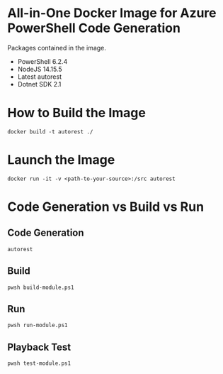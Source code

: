 # All-in-One Docker Image for Azure PowerShell Code Generation
Packages contained in the image.
* PowerShell 6.2.4
* NodeJS 14.15.5
* Latest autorest
* Dotnet SDK 2.1

# How to Build the Image
`docker build -t autorest ./`

# Launch the Image
`docker run -it -v <path-to-your-source>:/src autorest`

# Code Generation vs Build vs Run
## Code Generation
`autorest`
## Build
`pwsh build-module.ps1`
## Run
`pwsh run-module.ps1`
## Playback Test
`pwsh test-module.ps1`
